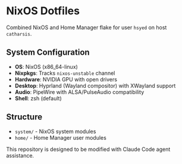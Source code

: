 # NixOS Dotfiles

Combined NixOS and Home Manager flake for user `hsyed` on host `catharsis`.

## System Configuration

- **OS**: NixOS (x86_64-linux)
- **Nixpkgs**: Tracks `nixos-unstable` channel
- **Hardware**: NVIDIA GPU with open drivers
- **Desktop**: Hyprland (Wayland compositor) with XWayland support
- **Audio**: PipeWire with ALSA/PulseAudio compatibility
- **Shell**: zsh (default)

## Structure

- `system/` - NixOS system modules
- `home/` - Home Manager user modules

This repository is designed to be modified with Claude Code agent assistance.